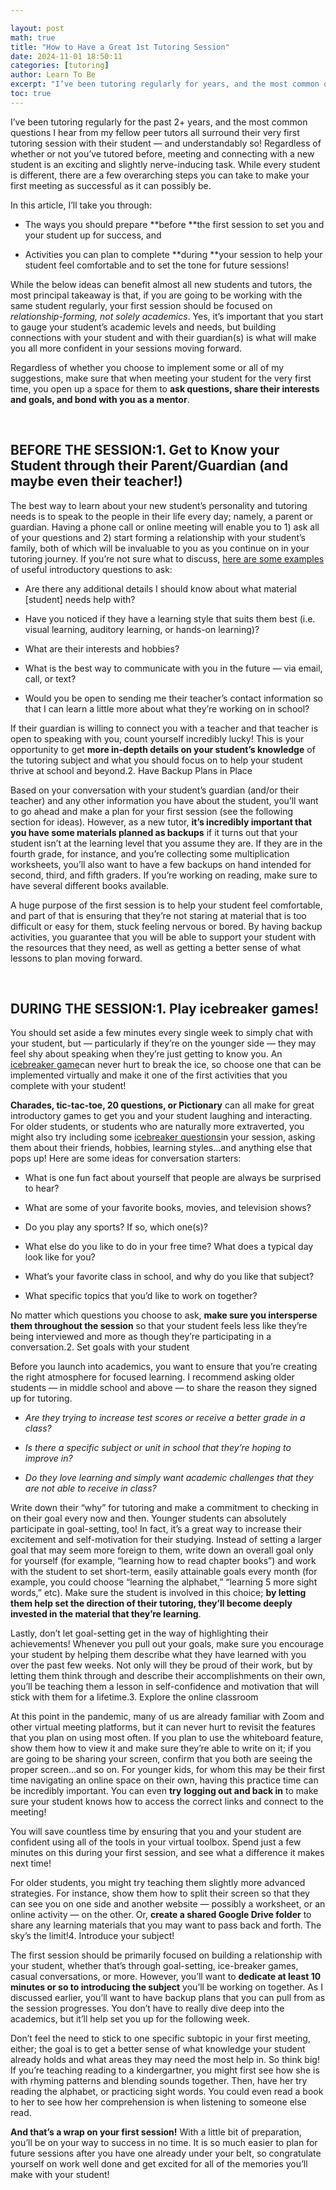```yaml
---

layout: post
math: true
title: "How to Have a Great 1st Tutoring Session"
date: 2024-11-01 18:50:11
categories: [tutoring]
author: Learn To Be
excerpt: "I’ve been tutoring regularly for years, and the most common questions I hear from my peers all surround their very first tutoring session with their student."
toc: true
---
```


I’ve been tutoring regularly for the past 2+ years, and the most common questions I hear from my fellow peer tutors all surround their very first tutoring session with their student — and understandably so! Regardless of whether or not you’ve tutored before, meeting and connecting with a new student is an exciting and slightly nerve-inducing task. While every student is different, there are a few overarching steps you can take to make your first meeting as successful as it can possibly be.

In this article, I’ll take you through:

- The ways you should prepare **before **the first session to set you and your student up for success, and

- Activities you can plan to complete **during **your session to help your student feel comfortable and to set the tone for future sessions!

While the below ideas can benefit almost all new students and tutors, the most principal takeaway is that, if you are going to be working with the same student regularly, your first session should be focused on *relationship-forming, not solely academics*. Yes, it’s important that you start to gauge your student’s academic levels and needs, but building connections with your student and with their guardian(s) is what will make you all more confident in your sessions moving forward.

Regardless of whether you choose to implement some or all of my suggestions, make sure that when meeting your student for the very first time, you open up a space for them to **ask questions, share their interests and goals, and bond with you as a mentor**.

‍


## BEFORE THE SESSION:1. Get to Know your Student through their Parent/Guardian (and maybe even their teacher!)

The best way to learn about your new student’s personality and tutoring needs is to speak to the people in their life every day; namely, a parent or guardian. Having a phone call or online meeting will enable you to 1) ask all of your questions and 2) start forming a relationship with your student’s family, both of which will be invaluable to you as you continue on in your tutoring journey. If you’re not sure what to discuss, [here are some examples](https://help.learntobe.org/article/147-parentquestions) of useful introductory questions to ask:

- Are there any additional details I should know about what material [student] needs help with?

- Have you noticed if they have a learning style that suits them best (i.e. visual learning, auditory learning, or hands-on learning)?

- What are their interests and hobbies?

- What is the best way to communicate with you in the future — via email, call, or text?

- Would you be open to sending me their teacher’s contact information so that I can learn a little more about what they’re working on in school?

If their guardian is willing to connect you with a teacher and that teacher is open to speaking with you, count yourself incredibly lucky! This is your opportunity to get **more in-depth details on your student’s knowledge** of the tutoring subject and what you should focus on to help your student thrive at school and beyond.2. Have Backup Plans in Place

Based on your conversation with your student’s guardian (and/or their teacher) and any other information you have about the student, you’ll want to go ahead and make a plan for your first session (see the following section for ideas). However, as a new tutor, **it’s incredibly important that you have some materials planned as backups** if it turns out that your student isn’t at the learning level that you assume they are. If they are in the fourth grade, for instance, and you’re collecting some multiplication worksheets, you’ll also want to have a few backups on hand intended for second, third, and fifth graders. If you’re working on reading, make sure to have several different books available.

A huge purpose of the first session is to help your student feel comfortable, and part of that is ensuring that they’re not staring at material that is too difficult or easy for them, stuck feeling nervous or bored. By having backup activities, you guarantee that you will be able to support your student with the resources that they need, as well as getting a better sense of what lessons to plan moving forward.

‍


## DURING THE SESSION:1. Play icebreaker games!

You should set aside a few minutes every single week to simply chat with your student, but — particularly if they’re on the younger side — they may feel shy about speaking when they’re just getting to know you. An [icebreaker game](https://help.learntobe.org/article/146-icebreakers)can never hurt to break the ice, so choose one that can be implemented virtually and make it one of the first activities that you complete with your student!

**Charades, tic-tac-toe, 20 questions, or Pictionary** can all make for great introductory games to get you and your student laughing and interacting. For older students, or students who are naturally more extraverted, you might also try including some [icebreaker questions](https://help.learntobe.org/article/31-studentquestions)in your session, asking them about their friends, hobbies, learning styles…and anything else that pops up! Here are some ideas for conversation starters:

- What is one fun fact about yourself that people are always be surprised to hear?

- What are some of your favorite books, movies, and television shows?

- Do you play any sports? If so, which one(s)?

- What else do you like to do in your free time? What does a typical day look like for you?

- What’s your favorite class in school, and why do you like that subject?

- What specific topics that you’d like to work on together?

No matter which questions you choose to ask, **make sure you intersperse them throughout the session** so that your student feels less like they’re being interviewed and more as though they’re participating in a conversation.2. Set goals with your student

Before you launch into academics, you want to ensure that you’re creating the right atmosphere for focused learning. I recommend asking older students — in middle school and above — to share the reason they signed up for tutoring.

- *Are they trying to increase test scores or receive a better grade in a class?*

- *Is there a specific subject or unit in school that they’re hoping to improve in?*

- *Do they love learning and simply want academic challenges that they are not able to receive in class?*

Write down their “why” for tutoring and make a commitment to checking in on their goal every now and then. Younger students can absolutely participate in goal-setting, too! In fact, it’s a great way to increase their excitement and self-motivation for their studying. Instead of setting a larger goal that may seem more foreign to them, write down an overall goal only for yourself (for example, “learning how to read chapter books”) and work with the student to set short-term, easily attainable goals every month (for example, you could choose “learning the alphabet,” “learning 5 more sight words,” etc). Make sure the student is involved in this choice; **by letting them help set the direction of their tutoring, they’ll become deeply invested in the material that they’re learning**.

Lastly, don’t let goal-setting get in the way of highlighting their achievements! Whenever you pull out your goals, make sure you encourage your student by helping them describe what they have learned with you over the past few weeks. Not only will they be proud of their work, but by letting them think through and describe their accomplishments on their own, you’ll be teaching them a lesson in self-confidence and motivation that will stick with them for a lifetime.3. Explore the online classroom

At this point in the pandemic, many of us are already familiar with Zoom and other virtual meeting platforms, but it can never hurt to revisit the features that you plan on using most often. If you plan to use the whiteboard feature, show them how to view it and make sure they’re able to write on it; if you are going to be sharing your screen, confirm that you both are seeing the proper screen…and so on. For younger kids, for whom this may be their first time navigating an online space on their own, having this practice time can be incredibly important. You can even **try** **logging out and back in** to make sure your student knows how to access the correct links and connect to the meeting!

You will save countless time by ensuring that you and your student are confident using all of the tools in your virtual toolbox. Spend just a few minutes on this during your first session, and see what a difference it makes next time!

For older students, you might try teaching them slightly more advanced strategies. For instance, show them how to split their screen so that they can see you on one side and another website — possibly a worksheet, or an online activity — on the other. Or, **create a shared Google Drive folder** to share any learning materials that you may want to pass back and forth. The sky’s the limit!4. Introduce your subject!

The first session should be primarily focused on building a relationship with your student, whether that’s through goal-setting, ice-breaker games, casual conversations, or more. However, you’ll want to **dedicate at least 10 minutes or so to introducing the subject** you’ll be working on together. As I discussed earlier, you’ll want to have backup plans that you can pull from as the session progresses. You don’t have to really dive deep into the academics, but it’ll help set you up for the following week.

Don’t feel the need to stick to one specific subtopic in your first meeting, either; the goal is to get a better sense of what knowledge your student already holds and what areas they may need the most help in. So think big! If you’re teaching reading to a kindergartner, you might first see how she is with rhyming patterns and blending sounds together. Then, have her try reading the alphabet, or practicing sight words. You could even read a book to her to see how her comprehension is when listening to someone else read.

**And that’s a wrap on your first session!** With a little bit of preparation, you’ll be on your way to success in no time. It is so much easier to plan for future sessions after you have one already under your belt, so congratulate yourself on work well done and get excited for all of the memories you’ll make with your student!

‍
